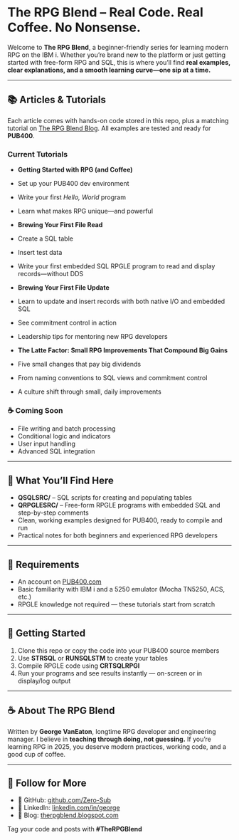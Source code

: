 # The RPG Blend – Real Code. Real Coffee. No Nonsense.


Welcome to **The RPG Blend**, a beginner-friendly series for learning modern RPG on the IBM i. Whether you’re brand new to the platform or just getting started with free-form RPG and SQL, this is where you’ll find **real examples, clear explanations, and a smooth learning curve—one sip at a time.**


---


## 📚 Articles & Tutorials
Each article comes with hands-on code stored in this repo, plus a matching tutorial on [The RPG Blend Blog](https://therpgblend.blogspot.com/). All examples are tested and ready for **PUB400**.


### Current Tutorials
- **Getting Started with RPG (and Coffee)**
- Set up your PUB400 dev environment
- Write your first *Hello, World* program
- Learn what makes RPG unique—and powerful


- **Brewing Your First File Read**
- Create a SQL table
- Insert test data
- Write your first embedded SQL RPGLE program to read and display records—without DDS


- **Brewing Your First File Update**
- Learn to update and insert records with both native I/O and embedded SQL
- See commitment control in action
- Leadership tips for mentoring new RPG developers


- **The Latte Factor: Small RPG Improvements That Compound Big Gains**
- Five small changes that pay big dividends
- From naming conventions to SQL views and commitment control
- A culture shift through small, daily improvements


### ☕ Coming Soon
- File writing and batch processing
- Conditional logic and indicators
- User input handling
- Advanced SQL integration


---


## 📂 What You’ll Find Here
- **QSQLSRC/** – SQL scripts for creating and populating tables
- **QRPGLESRC/** – Free-form RPGLE programs with embedded SQL and step-by-step comments
- Clean, working examples designed for PUB400, ready to compile and run
- Practical notes for both beginners and experienced RPG developers


---


## 🔧 Requirements
- An account on [PUB400.com](https://pub400.com)
- Basic familiarity with IBM i and a 5250 emulator (Mocha TN5250, ACS, etc.)
- RPGLE knowledge not required — these tutorials start from scratch


---


## 🚀 Getting Started
1. Clone this repo or copy the code into your PUB400 source members
2. Use **STRSQL** or **RUNSQLSTM** to create your tables
3. Compile RPGLE code using **CRTSQLRPGI**
4. Run your programs and see results instantly — on-screen or in display/log output


---


## ☕ About The RPG Blend
Written by **George VanEaton**, longtime RPG developer and engineering manager. I believe in **teaching through doing, not guessing.** If you’re learning RPG in 2025, you deserve modern practices, working code, and a good cup of coffee.


---


## 📌 Follow for More
- 🔹 GitHub: [github.com/Zero-Sub](https://github.com/Zero-Sub)
- 🔹 LinkedIn: [linkedin.com/in/george](https://www.linkedin.com/in/george)
- 🔹 Blog: [therpgblend.blogspot.com](https://therpgblend.blogspot.com)


Tag your code and posts with **#TheRPGBlend**

